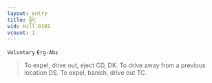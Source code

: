 ```yaml
---
layout: entry
title: སྐྲོད་
vid: Hill:0101
vcount: 1
---
```

`Voluntary` `Erg-Abs`
> To expel, drive out, eject CD, DK\.
 To drive away from a previous location DS\.
 To expel, banish, drive out TC\.

